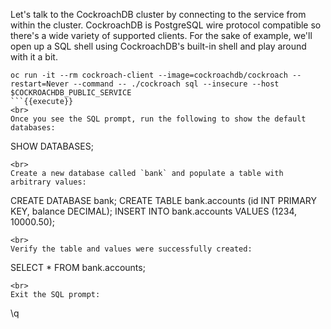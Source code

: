 Let's talk to the CockroachDB cluster by connecting to the service from within the cluster. CockroachDB is PostgreSQL wire protocol compatible so there's a wide variety of supported clients. For the sake of example, we'll open up a SQL shell using CockroachDB's built-in shell and play around with it a bit.

```
oc run -it --rm cockroach-client --image=cockroachdb/cockroach --restart=Never --command -- ./cockroach sql --insecure --host $COCKROACHDB_PUBLIC_SERVICE
```{{execute}}
<br>
Once you see the SQL prompt, run the following to show the default databases:

```
SHOW DATABASES;
```{{execute}}
<br>
Create a new database called `bank` and populate a table with arbitrary values:

```
CREATE DATABASE bank;
CREATE TABLE bank.accounts (id INT PRIMARY KEY, balance DECIMAL);
INSERT INTO bank.accounts VALUES (1234, 10000.50);
```{{execute}}
<br>
Verify the table and values were successfully created:

```
SELECT * FROM bank.accounts;
```{{execute}}
<br>
Exit the SQL prompt:
```
\q
```{{execute}}